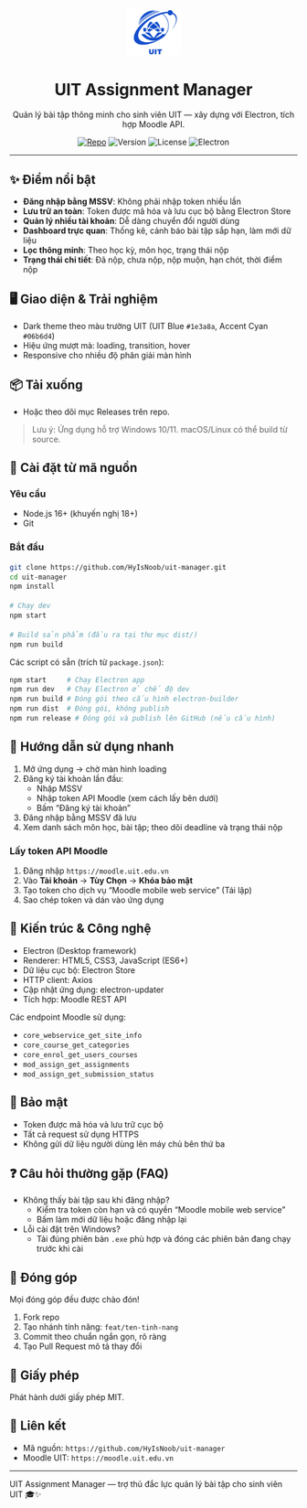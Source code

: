 <div align="center">
  <img src="assets/uit_logo.png" alt="UIT Logo" width="96" />

  <h1>UIT Assignment Manager</h1>
  <p>Quản lý bài tập thông minh cho sinh viên UIT — xây dựng với Electron, tích hợp Moodle API.</p>

  <p>
    <a href="https://github.com/HyIsNoob/uit-manager"><img alt="Repo" src="https://img.shields.io/badge/GitHub-uit--manager-000?logo=github" /></a>
    <img alt="Version" src="https://img.shields.io/badge/version-2.0.0-blue" />
    <img alt="License" src="https://img.shields.io/badge/license-MIT-green" />
    <img alt="Electron" src="https://img.shields.io/badge/Electron-38.x-47848F?logo=electron" />
  </p>
</div>

---

## ✨ Điểm nổi bật

- **Đăng nhập bằng MSSV**: Không phải nhập token nhiều lần
- **Lưu trữ an toàn**: Token được mã hóa và lưu cục bộ bằng Electron Store
- **Quản lý nhiều tài khoản**: Dễ dàng chuyển đổi người dùng
- **Dashboard trực quan**: Thống kê, cảnh báo bài tập sắp hạn, làm mới dữ liệu
- **Lọc thông minh**: Theo học kỳ, môn học, trạng thái nộp
- **Trạng thái chi tiết**: Đã nộp, chưa nộp, nộp muộn, hạn chót, thời điểm nộp

## 🖥️ Giao diện & Trải nghiệm

- Dark theme theo màu trường UIT (UIT Blue `#1e3a8a`, Accent Cyan `#06b6d4`)
- Hiệu ứng mượt mà: loading, transition, hover
- Responsive cho nhiều độ phân giải màn hình

## 📦 Tải xuống

- Hoặc theo dõi mục Releases trên repo.

> Lưu ý: Ứng dụng hỗ trợ Windows 10/11. macOS/Linux có thể build từ source.

## 🔧 Cài đặt từ mã nguồn

### Yêu cầu

- Node.js 16+ (khuyến nghị 18+)
- Git

### Bắt đầu

```bash
git clone https://github.com/HyIsNoob/uit-manager.git
cd uit-manager
npm install

# Chạy dev
npm start

# Build sản phẩm (đầu ra tại thư mục dist/)
npm run build
```

Các script có sẵn (trích từ `package.json`):

```bash
npm start     # Chạy Electron app
npm run dev   # Chạy Electron ở chế độ dev
npm run build # Đóng gói theo cấu hình electron-builder
npm run dist  # Đóng gói, không publish
npm run release # Đóng gói và publish lên GitHub (nếu cấu hình)
```

## 🚪 Hướng dẫn sử dụng nhanh

1. Mở ứng dụng → chờ màn hình loading
2. Đăng ký tài khoản lần đầu:
   - Nhập MSSV
   - Nhập token API Moodle (xem cách lấy bên dưới)
   - Bấm “Đăng ký tài khoản”
3. Đăng nhập bằng MSSV đã lưu
4. Xem danh sách môn học, bài tập; theo dõi deadline và trạng thái nộp

### Lấy token API Moodle

1. Đăng nhập `https://moodle.uit.edu.vn`
2. Vào **Tài khoản** → **Tùy Chọn** → **Khóa bảo mật**
3. Tạo token cho dịch vụ “Moodle mobile web service” (Tái lập)
4. Sao chép token và dán vào ứng dụng

## 🧩 Kiến trúc & Công nghệ

- Electron (Desktop framework)
- Renderer: HTML5, CSS3, JavaScript (ES6+)
- Dữ liệu cục bộ: Electron Store
- HTTP client: Axios
- Cập nhật ứng dụng: electron-updater
- Tích hợp: Moodle REST API

Các endpoint Moodle sử dụng:

- `core_webservice_get_site_info`
- `core_course_get_categories`
- `core_enrol_get_users_courses`
- `mod_assign_get_assignments`
- `mod_assign_get_submission_status`

## 🔐 Bảo mật

- Token được mã hóa và lưu trữ cục bộ
- Tất cả request sử dụng HTTPS
- Không gửi dữ liệu người dùng lên máy chủ bên thứ ba

## ❓ Câu hỏi thường gặp (FAQ)

- Không thấy bài tập sau khi đăng nhập?
  - Kiểm tra token còn hạn và có quyền “Moodle mobile web service”
  - Bấm làm mới dữ liệu hoặc đăng nhập lại
- Lỗi cài đặt trên Windows?
  - Tải đúng phiên bản `.exe` phù hợp và đóng các phiên bản đang chạy trước khi cài

## 🤝 Đóng góp

Mọi đóng góp đều được chào đón!

1. Fork repo
2. Tạo nhánh tính năng: `feat/ten-tinh-nang`
3. Commit theo chuẩn ngắn gọn, rõ ràng
4. Tạo Pull Request mô tả thay đổi

## 📄 Giấy phép

Phát hành dưới giấy phép MIT.

## 🔗 Liên kết

- Mã nguồn: `https://github.com/HyIsNoob/uit-manager`
- Moodle UIT: `https://moodle.uit.edu.vn`

---

UIT Assignment Manager — trợ thủ đắc lực quản lý bài tập cho sinh viên UIT 🎓✨
